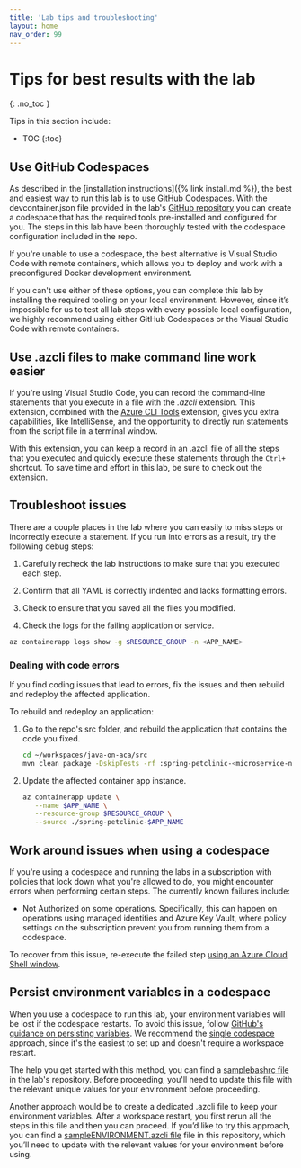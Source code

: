 ```yaml
---
title: 'Lab tips and troubleshooting'
layout: home
nav_order: 99
---
```


# Tips for best results with the lab
{: .no_toc }

Tips in this section include:

- TOC
{:toc}

## Use GitHub Codespaces

As described in the [installation instructions]({% link install.md %}), the best and easiest way to run this lab is to use [GitHub Codespaces](https://github.com/features/codespaces). With the devcontainer.json file provided in the lab's [GitHub repository](https://github.com/Azure-Samples/java-on-aca) you can create a codespace that has the required tools pre-installed and configured for you. The steps in this lab have been thoroughly tested with the codespace configuration included in the repo.

If you're unable to use a codespace, the best alternative is Visual Studio Code with remote containers, which allows you to deploy and work with a preconfigured Docker development environment.

If you can't use either of these options, you can complete this lab by installing the required tooling on your local environment. However, since it’s impossible for us to test all lab steps with every possible local configuration, we highly recommend using either GitHub Codespaces or the Visual Studio Code with remote containers.

## Use .azcli files to make command line work easier

If you're using Visual Studio Code, you can record the command-line statements that you execute in a file with the _.azcli_ extension. This extension, combined with the [Azure CLI Tools](https://marketplace.visualstudio.com/items?itemName=ms-vscode.azurecli) extension, gives you extra capabilities, like IntelliSense, and the opportunity to directly run statements from the script file in a terminal window.

With this extension, you can keep a record in an .azcli file of all the steps that you executed and quickly execute these statements through the `Ctrl+` shortcut. To save time and effort in this lab, be sure to check out the extension.

## Troubleshoot issues

There are a couple places in the lab where you can easily to miss steps or incorrectly execute a statement. If you run into errors as a result,  try the following debug steps:

1.	Carefully recheck the lab instructions to make sure that you executed each step.

1.	Confirm that all YAML is correctly indented and lacks formatting errors.

1.	Check to ensure that you saved all the files you modified.

1.	Check the logs for the failing application or service.

   ```bash
   az containerapp logs show -g $RESOURCE_GROUP -n <APP_NAME>
   ```

### Dealing with code errors

If you find coding issues that lead to errors, fix the issues and then rebuild and redeploy the affected application.

To rebuild and redeploy an application:

1. Go to the repo's src folder, and rebuild the application that contains the code you fixed.

   ```bash
   cd ~/workspaces/java-on-aca/src
   mvn clean package -DskipTests -rf :spring-petclinic-<microservice-name>
   ```

1. Update the affected container app instance.

   ```bash
   az containerapp update \
      --name $APP_NAME \
      --resource-group $RESOURCE_GROUP \
      --source ./spring-petclinic-$APP_NAME
   ```

## Work around issues when using a codespace

If you're using a codespace and running  the labs in a subscription with policies that lock down what you're allowed to do, you might encounter errors when performing certain steps. The currently known failures include:

- Not Authorized on some operations. Specifically, this can happen on operations using managed identities and Azure Key Vault, where policy settings on the subscription prevent you from running them from a codespace.

To recover from this issue, re-execute the failed step [using an Azure Cloud Shell window](https://learn.microsoft.com/en-us/azure/cloud-shell/using-the-shell-window).


## Persist environment variables in a codespace

When you use  a codespace to run this lab, your environment variables will be lost if the codespace restarts. To avoid this issue, follow [GitHub's guidance on persisting variables](https://docs.github.com/en/enterprise-cloud@latest/codespaces/developing-in-codespaces/persisting-environment-variables-and-temporary-files). We recommend the [single codespace](https://docs.github.com/en/enterprise-cloud@latest/codespaces/developing-in-codespaces/persisting-environment-variables-and-temporary-files#for-a-single-codespace) approach, since it's the easiest to set up and doesn't require a workspace restart.

The help you get started with this method, you can find a [samplebashrc file](https://github.com/Azure-Samples/java-on-aca/blob/main/solution/samplebashrc) in the lab's repository. Before proceeding, you'll need to update this file with the relevant unique values for your environment before proceeding.

Another approach would be to create a dedicated .azcli file to keep your environment variables. After a workspace restart, you first rerun all the steps in this file and then you can proceed. If you’d like to try this approach, you can find a [sampleENVIRONMENT.azcli file](https://github.com/Azure-Samples/java-on-aca/blob/main/solution/sampleENVIRONMENT.azcli) file in this repository, which you’ll need to update with the relevant values for your environment before using.
